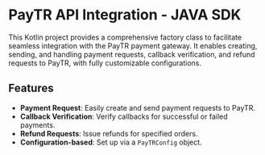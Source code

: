 # PayTR API Integration - JAVA SDK

This Kotlin project provides a comprehensive factory class to facilitate seamless integration with the PayTR payment gateway. It enables creating, sending, and handling payment requests, callback verification, and refund requests to PayTR, with fully customizable configurations. 

## Features

- **Payment Request**: Easily create and send payment requests to PayTR.
- **Callback Verification**: Verify callbacks for successful or failed payments.
- **Refund Requests**: Issue refunds for specified orders.
- **Configuration-based**: Set up via a `PayTRConfig` object.
